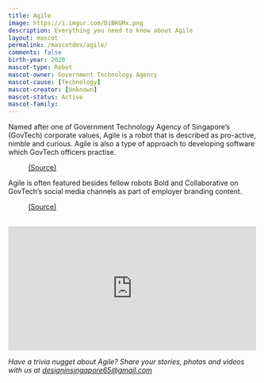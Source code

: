 ```yaml
---
title: Agile
image: https://i.imgur.com/DiBKGMx.png
description: Everything you need to know about Agile
layout: mascot
permalink: /mascotdex/agile/
comments: false
birth-year: 2020
mascot-type: Robot
mascot-owner: Government Technology Agency
mascot-cause: [Technology]
mascot-creator: [Unknown]
mascot-status: Active
mascot-family: 
---
```


Named after one of Government Technology Agency of Singapore’s (GovTech) corporate values, Agile is a robot that is described as pro-active, nimble and curious. Agile is also a type of approach to developing software which GovTech officers practise.

<figure>
<img src="https://i.imgur.com/Nf1gcKu.jpg" alt="">
<figcaption><a href="https://www.facebook.com/GovTechSG/posts/-mascots-assemble-youve-seen-our-robots-and-gayle-deliver-you-the-latest-tech-ne/461839979309552/" target="_blank">(Source)</a></figcaption>
</figure>


Agile is often featured besides fellow robots Bold and Collaborative on GovTech’s social media channels as part of employer branding content.

<figure>
<img src="https://i.imgur.com/qTCLjd0.jpg" alt="">
<figcaption><a href="https://www.facebook.com/GovTechSG/posts/pfbid0WFDKGh931rXmACFNXRFU5vp3QzXdYdpeCGhtKDGd17gXh8Dnm6Vwqs2Wzn4nec7el" target="_blank">(Source)</a></figcaption>
</figure>

<br>
<div class="video-responsive"><iframe src="https://www.facebook.com/plugins/post.php?href=https%3A%2F%2Fwww.facebook.com%2FGovTechSG%2Fposts%2Fpfbid02tig6UjzGo7GTr5u7w7yP4eSDAzJyRaKqsNsoVx2G51ZyE68BQ5QAhyELJfW3KtWxl&show_text=true&width=500" width="500" height="250" style="border:none;overflow:hidden" scrolling="no" frameborder="0" allowfullscreen="true" allow="autoplay; clipboard-write; encrypted-media; picture-in-picture; web-share"></iframe> </div>

<i>Have a trivia nugget about Agile? Share your stories, photos and videos with us at designinsingapore65@gmail.com</i>
